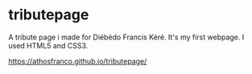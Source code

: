 # tributepage
A tribute page i made for Diébédo Francis Kéré. It's my first webpage. I used HTML5 and CSS3.

https://athosfranco.github.io/tributepage/
